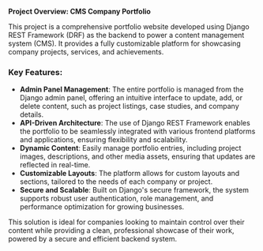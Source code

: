 **Project Overview: CMS Company Portfolio**

This project is a comprehensive portfolio website developed using Django REST Framework (DRF) as the backend to power a content management system (CMS). It provides a fully customizable platform for showcasing company projects, services, and achievements. 

### Key Features:
- **Admin Panel Management**: The entire portfolio is managed from the Django admin panel, offering an intuitive interface to update, add, or delete content, such as project listings, case studies, and company details.
- **API-Driven Architecture**: The use of Django REST Framework enables the portfolio to be seamlessly integrated with various frontend platforms and applications, ensuring flexibility and scalability.
- **Dynamic Content**: Easily manage portfolio entries, including project images, descriptions, and other media assets, ensuring that updates are reflected in real-time.
- **Customizable Layouts**: The platform allows for custom layouts and sections, tailored to the needs of each company or project.
- **Secure and Scalable**: Built on Django's secure framework, the system supports robust user authentication, role management, and performance optimization for growing businesses.

This solution is ideal for companies looking to maintain control over their content while providing a clean, professional showcase of their work, powered by a secure and efficient backend system.
